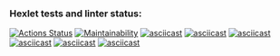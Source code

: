 ### Hexlet tests and linter status:
[![Actions Status](https://github.com/Kirill1959/frontend-project-44/actions/workflows/hexlet-check.yml/badge.svg)](https://github.com/Kirill1959/frontend-project-44/actions)
[![Maintainability](https://api.codeclimate.com/v1/badges/2fbc147b4ca303c42b08/maintainability)](https://codeclimate.com/github/Kirill1959/frontend-project-44/maintainability)
[![asciicast](https://asciinema.org/a/n1UQHBzDH4EQgOLYkaDPMi1ed.svg)](https://asciinema.org/a/n1UQHBzDH4EQgOLYkaDPMi1ed)
[![asciicast](https://asciinema.org/a/mlFdVHiXovMClXOPLaKFfJgdn.svg)](https://asciinema.org/a/mlFdVHiXovMClXOPLaKFfJgdn)
[![asciicast](https://asciinema.org/a/ZymBbsguGVTGaY9wmEAQ3QcY8.svg)](https://asciinema.org/a/ZymBbsguGVTGaY9wmEAQ3QcY8)
[![asciicast](https://asciinema.org/a/MWnq1pLcjsckLF0ygZEDs0Cso.svg)](https://asciinema.org/a/MWnq1pLcjsckLF0ygZEDs0Cso)
[![asciicast](https://asciinema.org/a/pDwNPwrrlI4okAAKjQY7K7taC.svg)](https://asciinema.org/a/pDwNPwrrlI4okAAKjQY7K7taC)
[![asciicast](https://asciinema.org/a/mevSf0zjHP6bl5zKJamNkEg6f.svg)](https://asciinema.org/a/mevSf0zjHP6bl5zKJamNkEg6f)